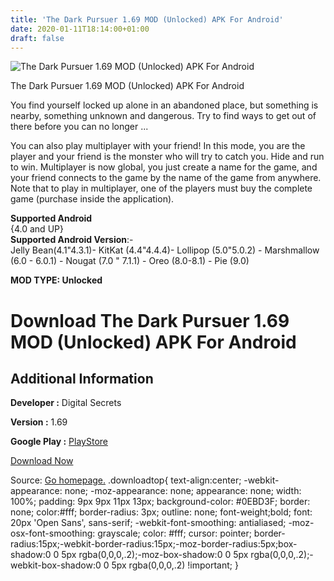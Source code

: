 ```yaml
---
title: 'The Dark Pursuer 1.69 MOD (Unlocked) APK For Android'
date: 2020-01-11T18:14:00+01:00
draft: false
---
```


![The Dark Pursuer 1.69 MOD (Unlocked) APK For Android](https://i0.wp.com/apkhome.net/wp-content/uploads/2020/01/The-Dark-Pursuer-1.69-MOD-Unlocked.png "The Dark Pursuer 1.69 MOD (Unlocked) APK For Android")

  

The Dark Pursuer 1.69 MOD (Unlocked) APK For Android

You find yourself locked up alone in an abandoned place, but something is nearby, something unknown and dangerous. Try to find ways to get out of there before you can no longer ...

You can also play multiplayer with your friend! In this mode, you are the player and your friend is the monster who will try to catch you. Hide and run to win. Multiplayer is now global, you just create a name for the game, and your friend connects to the game by the name of the game from anywhere. Note that to play in multiplayer, one of the players must buy the complete game (purchase inside the application).

**Supported Android**  
{4.0 and UP}  
**Supported Android Version**:-  
Jelly Bean(4.1"4.3.1)- KitKat (4.4"4.4.4)- Lollipop (5.0"5.0.2) - Marshmallow (6.0 - 6.0.1) - Nougat (7.0 " 7.1.1) - Oreo (8.0-8.1) - Pie (9.0)

**MOD TYPE: Unlocked**

Download The Dark Pursuer 1.69 MOD (Unlocked) APK For Android
=============================================================

Additional Information
----------------------

**Developer :** Digital Secrets

**Version :** 1.69

**Google Play :** [PlayStore](https://play.google.com/store/apps/details?id=com.digitalsecrets.thedarkpursuer)

  

[Download Now](https://store4app.co/post/the-dark-pursuer-1-69-mod-unlocked-apk-for-android_1578762837)

  
Source: [Go homepage.](https://store4app.co/post/the-dark-pursuer-1-69-mod-unlocked-apk-for-android_1578762837) .downloadtop{ text-align:center; -webkit-appearance: none; -moz-appearance: none; appearance: none; width: 100%; padding: 9px 9px 11px 13px; background-color: #0EBD3F; border: none; color:#fff; border-radius: 3px; outline: none; font-weight;bold; font: 20px 'Open Sans', sans-serif; -webkit-font-smoothing: antialiased; -moz-osx-font-smoothing: grayscale; color: #fff; cursor: pointer; border-radius:15px;-webkit-border-radius:15px;-moz-border-radius:5px;box-shadow:0 0 5px rgba(0,0,0,.2);-moz-box-shadow:0 0 5px rgba(0,0,0,.2);-webkit-box-shadow:0 0 5px rgba(0,0,0,.2) !important; }